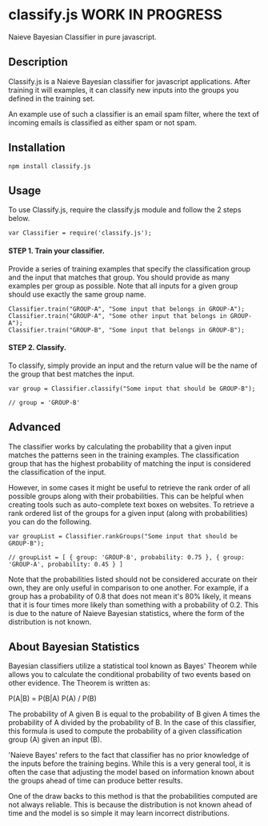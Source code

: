 classify.js WORK IN PROGRESS
===========

Naieve Bayesian Classifier in pure javascript.

Description
---------
Classify.js is a Naieve Bayesian classifier for javascript applications. After training it will examples, it can classify new inputs into the groups you defined in the training set. 

An example use of such a classifier is an email spam filter, where the text of incoming emails is classified as either spam or not spam. 

Installation
---------

    npm install classify.js

Usage 
---------
    
To use Classify.js, require the classify.js module and follow the 2 steps below.
<!-- language: lang-js -->
    var Classifier = require('classify.js');

#### STEP 1. Train your classifier.

Provide a series of training examples that specify the classification group and the input that matches that group. You should provide as many examples per group as possible. Note that all inputs for a given group should use exactly the same group name. 

    Classifier.train("GROUP-A", "Some input that belongs in GROUP-A");
    Classifier.train("GROUP-A", "Some other input that belongs in GROUP-A");
    Classifier.train("GROUP-B", "Some input that belongs in GROUP-B");

#### STEP 2. Classify.

To classify, simply provide an input and the return value will be the name of the group that best matches the input. 

    var group = Classifier.classify("Some input that should be GROUP-B");

    // group = 'GROUP-B'

Advanced 
---------

The classifier works by calculating the probability that a given input matches the patterns seen in the training examples. The classification group that has the highest probability of matching the input is considered the classification of the input. 

However, in some cases it might be useful to retrieve the rank order of all possible groups along with their probabilities. This can be helpful when creating tools such as auto-complete text boxes on websites. To retrieve a rank ordered list of the groups for a given input (along with probabilities) you can do the following. 

    var groupList = Classifier.rankGroups("Some input that should be GROUP-B");
    
    // groupList = [ { group: 'GROUP-B', probability: 0.75 }, { group: 'GROUP-A', probability: 0.45 } ]
    
Note that the probabilities listed should not be considered accurate on their own, they are only useful in comparison to one another. For example, if a group has a probability of 0.8 that does not mean it's 80% likely, it means that it is four times more likely than something with a probability of 0.2. This is due to the nature of Naieve Bayesian statistics, where the form of the distribution is not known. 

About Bayesian Statistics 
---------
Bayesian classifiers utilize a statistical tool known as Bayes' Theorem while allows you to calculate the conditional probability of two events based on other evidence. The Theorem is written as:

P(A|B) = P(B|A) P(A) / P(B)

The probability of A given B is equal to the probability of B given A times the probability of A divided by the probability of B. In the case of this classifier, this formula is used to compute the probability of a given classification group (A) given an input (B). 

'Naieve Bayes' refers to the fact that classifier has no prior knowledge of the inputs before the training begins. While this is a very general tool, it is often the case that adjusting the model based on information known about the groups ahead of time can produce better results. 

One of the draw backs to this method is that the probabilities computed are not always reliable. This is because the distribution is not known ahead of time and the model is so simple it may learn incorrect distributions. 
